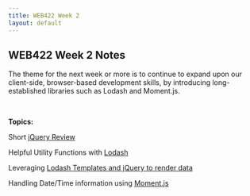 ```yaml
---
title: WEB422 Week 2
layout: default
---
```


## WEB422 Week 2 Notes

The theme for the next week or more is to continue to expand upon our client-side, browser-based development skills, by introducing long-established libraries such as Lodash and Moment.js.

<br>

**Topics:**

Short [jQuery Review](short-jquery-review.md)

Helpful Utility Functions with [Lodash](lodash.md)

Leveraging [Lodash Templates and jQuery to render data](lodash-render.md)

Handling Date/Time information using [Moment.js](moment.md)

<br>
